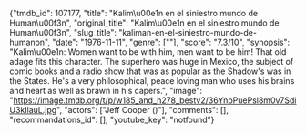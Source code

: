 {"tmdb_id": 107177, "title": "Kalim\u00e1n en el siniestro mundo de Human\u00f3n", "original_title": "Kalim\u00e1n en el siniestro mundo de Human\u00f3n", "slug_title": "kaliman-en-el-siniestro-mundo-de-humanon", "date": "1976-11-11", "genre": [""], "score": "7.3/10", "synopsis": "Kalim\u00e1n: Women want to be with him, men want to be him! That old adage fits this character. The superhero was huge in Mexico, the subject of comic books and a radio show that was as popular as the Shadow's was in the States. He's a very philosophical, peace loving man who uses his brains and heart as well as brawn in his capers.", "image": "https://image.tmdb.org/t/p/w185_and_h278_bestv2/36YnbPuePsl8m0v7SdiU3kIlauL.jpg", "actors": ["Jeff Cooper ()"], "comments": [], "recommandations_id": [], "youtube_key": "notfound"}
